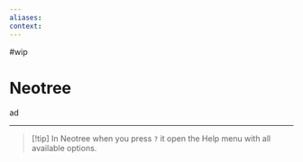 ```yaml
---
aliases:
context:
---
```


#wip

# Neotree

ad

---
> [!tip] In Neotree when you press `?` it open the Help menu with all available options.